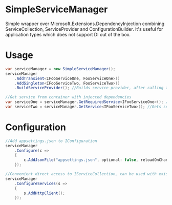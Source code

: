 # SimpleServiceManager
Simple wrapper over Microsoft.Extensions.DependencyInjection combining ServiceCollection, ServiceProvider and ConfigurationBuilder. It's useful for application types which does not support DI out of the box.
# Usage 
```cs
var serviceManager = new SimpleServiceManager();
serviceManager
    .AddTransient<IFooServiceOne, FooServiceOne>()
    .AddSingleton<IFooServiceTwo, FooServiceTwo>()
    .BuildServiceProvider(); //Builds service provider, after calling this method no other configuration is allowed

//Get service from container with injected dependencies
var serviceOne = serviceManager.GetRequiredService<IFooServiceOne>(); //Gets service, if service does not exist throws exception
var serviceTwo = serviceManager.GetService<IFooServiceTwo>(); //Gets service, if service does not exist returns null
```
# Configuration
```cs
//Add appsettings.json to IConfiguration
serviceManager
    .Configure(c => 
    {
        c.AddJsonFile("appsettings.json", optional: false, reloadOnChange: false);
    });

//Convenient direct access to IServiceCollection, can be used with existing IServiceCollection extensions
serviceManager
    .ConfigureServices(s => 
    {
        s.AddHttpClient();
    });
```
## 